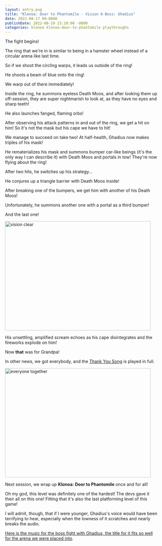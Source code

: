 ```yaml
---
layout: entry.pug
title: "Klonoa: Door to Phantomile - Vision 6-Boss: Ghadius"
date: 2022-08-17 09-0800
publishDate: 2022-08-19 23:10:00 -0800
categories: klonoa klonoa-door-to-phantomile playthroughs
---
```


The fight begins!

The ring that we're in is similar to being in a hamster wheel instead of a circular arena like last time.

So if we shoot the circling warps, it leads us outside of the ring!

He shoots a beam of blue onto the ring!

We warp out of there immediately!

Inside the ring, he summons eyeless Death Moos, and after looking them up off-session, they are super nightmarish to look at, as they have no eyes and sharp teeth!

He also launches fanged, flaming orbs!

After observing his attack patterns in and out of the ring, we get a hit on him! So it's not the mask but his cape we have to hit!

We manage to succeed on take two! At half-health, Ghadius now makes triples of his mask!

He rematerializes his mask and summons bumper car-like beings (it's the only way I can describe it) with Death Moos and portals in tow! They're now flying about the ring!

After two hits, he switches up his strategy...

He conjures up a triangle barrier with Death Moos inside!

After breaking one of the bumpers, we get him with another of his Death Moos!

Unfortunately, he summons another one with a portal as a third bumper!

And the last one!

<img src="https://i.imgur.com/hRUnxI7.png" alt="vision clear" id="liveblog" width="480" height="360" />

His unsettling, amplified scream echoes as his cape disintegrates and the fireworks explode on him!

Now **that** was for Grandpa!

In other news, we got everybody, and the <a href="https://www.youtube.com/watch?v=Gss1es9qLdE">Thank You Song</a> is played in full.

<img src="https://i.imgur.com/9KCQeeS.png" alt="everyone together" id="liveblog" width="480" height="360" />

Next session, we wrap up **Klonoa: Door to Phantomile** once and for all!

Oh my god, this level was definitely one of the hardest! The devs gave it their all on this one! Fitting that it's also the last platforming level of this game!

I will admit, though, that if I were younger, Ghadius's voice would have been terrifying to hear, especially when the lowness of it scratches and nearly breaks the audio.

<a href="https://www.youtube.com/watch?v=j1aADI-G6uU">Here is the music for the boss fight with Ghadius, the title for it fits so well for the arena we were placed into</a>.